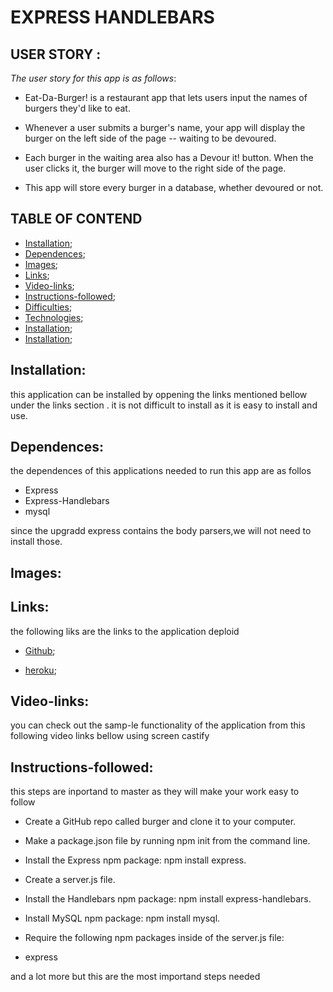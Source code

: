 # EXPRESS HANDLEBARS

## USER STORY :

*The user story for this app is as follows*:

- Eat-Da-Burger! is a restaurant app that lets users input the names of burgers they'd like to eat.

- Whenever a user submits a burger's name, your app will display the burger on the left side of the page -- waiting to be devoured.

- Each burger in the waiting area also has a Devour it! button. When the user clicks it, the burger will move to the right side of the page.

- This app will store every burger in a database, whether devoured or not.

## TABLE OF CONTEND

- [Installation](#installation);
- [Dependences](#dependences);
- [Images](#images);
- [Links](#links);
- [Video-links](#video-links);
- [Instructions-followed](#instructions-followed);
- [Difficulties](#difficulties);
- [Technologies](#technologies);
- [Installation](#installation);
- [Installation](#installation);

## Installation:

this application can be installed by oppening the links mentioned bellow under the links section .
it is not difficult to install as it is easy to install and use.

## Dependences: 

the dependences of this applications needed to run this app are as follos 

- Express
- Express-Handlebars
- mysql

since the upgradd express contains the body parsers,we will not need to install those.

## Images: 



## Links:
the following liks are the links to the application deploid

- [Github](https://github.com/chunga-codder/Express-Handlebars);

- [heroku](https://blooming-lowlands-38275.herokuapp.com/);


## Video-links:

you can check out the samp-le functionality of the application from this following video links bellow using screen castify

## Instructions-followed:

this steps are inportand to master as they will make your work easy to follow

- Create a GitHub repo called burger and clone it to your computer.

- Make a package.json file by running npm init from the command line.

- Install the Express npm package: npm install express.

- Create a server.js file.

- Install the Handlebars npm package: npm install express-handlebars.

- Install MySQL npm package: npm install mysql.

- Require the following npm packages inside of the server.js file:

- express

and a lot more but this are the most importand steps needed

